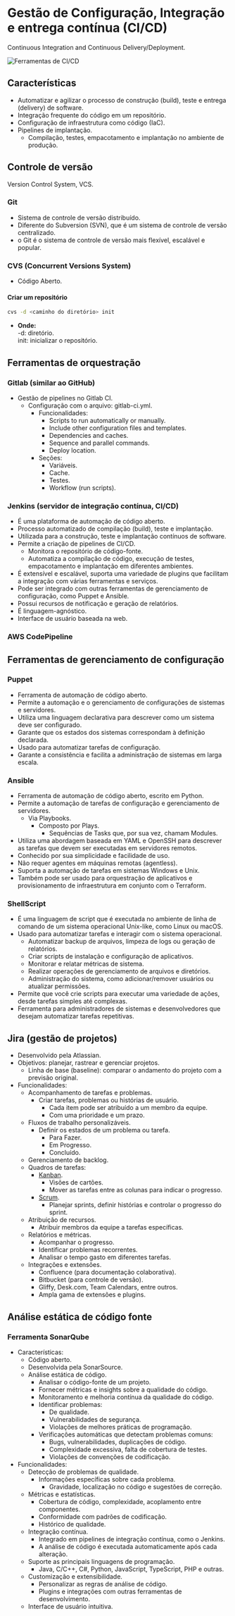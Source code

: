 # Gestão de Configuração, Integração e entrega contínua (CI/CD)

Continuous Integration and Continuous Delivery/Deployment.

![Ferramentas de CI/CD](/Imagens/CICD-Tools.png)

## Características

- Automatizar e agilizar o processo de construção (build), teste e entrega (delivery) de software.
- Integração frequente do código em um repositório.
- Configuração de infraestrutura como código (IaC).
- Pipelines de implantação.
  - Compilação, testes, empacotamento e implantação no ambiente de produção.

## Controle de versão

Version Control System, VCS.

### Git

- Sistema de controle de versão distribuído.
- Diferente do Subversion (SVN), que é um sistema de controle de versão centralizado.
- o Git é o sistema de controle de versão mais flexível, escalável e popular.

### CVS (Concurrent Versions System)

- Código Aberto.

#### Criar um repositório

```bash
cvs -d <caminho do diretório> init
```

- **Onde:**  
   -d: diretório.  
   init: inicializar o repositório.

## Ferramentas de orquestração

### Gitlab (similar ao GitHub)

- Gestão de pipelines no Gitlab CI.
  - Configuração com o arquivo: gitlab-ci.yml.
    - Funcionalidades:
      - Scripts to run automatically or manually.
      - Include other configuration files and templates.
      - Dependencies and caches.
      - Sequence and parallel commands.
      - Deploy location.
    - Seções:
      - Variáveis.
      - Cache.
      - Testes.
      - Workflow (run scripts).

### Jenkins (servidor de integração contínua, CI/CD)

- É uma plataforma de automação de código aberto.
- Processo automatizado de compilação (build), teste e implantação.
- Utilizada para a construção, teste e implantação contínuos de software.
- Permite a criação de pipelines de CI/CD.
  - Monitora o repositório de código-fonte.
  - Automatiza a compilação de código, execução de testes, empacotamento e implantação em diferentes ambientes.
- É extensível e escalável, suporta uma variedade de plugins que facilitam a integração com várias ferramentas e serviços.
- Pode ser integrado com outras ferramentas de gerenciamento de configuração, como Puppet e Ansible.
- Possui recursos de notificação e geração de relatórios.
- É linguagem-agnóstico.
- Interface de usuário baseada na web.

### AWS CodePipeline

## Ferramentas de gerenciamento de configuração

### Puppet

- Ferramenta de automação de código aberto.
- Permite a automação e o gerenciamento de configurações de sistemas e servidores.
- Utiliza uma linguagem declarativa para descrever como um sistema deve ser configurado.
- Garante que os estados dos sistemas correspondam à definição declarada.
- Usado para automatizar tarefas de configuração.
- Garante a consistência e facilita a administração de sistemas em larga escala.

### Ansible

- Ferramenta de automação de código aberto, escrito em Python.
- Permite a automação de tarefas de configuração e gerenciamento de servidores.
  - Via Playbooks.
    - Composto por Plays.
      - Sequências de Tasks que, por sua vez, chamam Modules.
- Utiliza uma abordagem baseada em YAML e OpenSSH para descrever as tarefas que devem ser executadas em servidores remotos.
- Conhecido por sua simplicidade e facilidade de uso.
- Não requer agentes em máquinas remotas (agentless).
- Suporta a automação de tarefas em sistemas Windows e Unix.
- Também pode ser usado para orquestração de aplicativos e provisionamento de infraestrutura em conjunto com o Terraform.

### ShellScript

- É uma linguagem de script que é executada no ambiente de linha de comando de um sistema operacional Unix-like, como Linux ou macOS.
- Usado para automatizar tarefas e interagir com o sistema operacional.
  - Automatizar backup de arquivos, limpeza de logs ou geração de relatórios.
  - Criar scripts de instalação e configuração de aplicativos.
  - Monitorar e relatar métricas de sistema.
  - Realizar operações de gerenciamento de arquivos e diretórios.
  - Administração do sistema, como adicionar/remover usuários ou atualizar permissões.
- Permite que você crie scripts para executar uma variedade de ações, desde tarefas simples até complexas.
- Ferramenta para administradores de sistemas e desenvolvedores que desejam automatizar tarefas repetitivas.

## Jira (gestão de projetos)

- Desenvolvido pela Atlassian.
- Objetivos: planejar, rastrear e gerenciar projetos.
  - Linha de base (baseline): comparar o andamento do projeto com a previsão original.
- Funcionalidades:
  - Acompanhamento de tarefas e problemas.
    - Criar tarefas, problemas ou histórias de usuário.
      - Cada item pode ser atribuído a um membro da equipe.
      - Com uma prioridade e um prazo.
  - Fluxos de trabalho personalizáveis.
    - Definir os estados de um problema ou tarefa.
      - Para Fazer.
      - Em Progresso.
      - Concluído.
  - Gerenciamento de backlog.
  - Quadros de tarefas:
    - [Kanban](</Tecnologia da Informação/Gestão e legislação/Metodologias/Agile Frameworks/Kanban.md>).
      - Visões de cartões.
      - Mover as tarefas entre as colunas para indicar o progresso.
    - [Scrum](</Tecnologia da Informação/Gestão e legislação/Metodologias/Agile Frameworks/Scrum.md>).
      - Planejar sprints, definir histórias e controlar o progresso do sprint.
  - Atribuição de recursos.
    - Atribuir membros da equipe a tarefas específicas.
  - Relatórios e métricas.
    - Acompanhar o progresso.
    - Identificar problemas recorrentes.
    - Analisar o tempo gasto em diferentes tarefas.
  - Integrações e extensões.
    - Confluence (para documentação colaborativa).
    - Bitbucket (para controle de versão).
    - Gliffy, Desk.com, Team Calendars, entre outros.
    - Ampla gama de extensões e plugins.

## Análise estática de código fonte

### Ferramenta SonarQube

- Características:
  - Código aberto.
  - Desenvolvida pela SonarSource.
  - Análise estática de código.
    - Analisar o código-fonte de um projeto.
    - Fornecer métricas e insights sobre a qualidade do código.
    - Monitoramento e melhoria contínua da qualidade do código.
    - Identificar problemas:
      - De qualidade.
      - Vulnerabilidades de segurança.
      - Violações de melhores práticas de programação.
    - Verificações automáticas que detectam problemas comuns:
      - Bugs, vulnerabilidades, duplicações de código.
      - Complexidade excessiva, falta de cobertura de testes.
      - Violações de convenções de codificação.
- Funcionalidades:
  - Detecção de problemas de qualidade.
    - Informações específicas sobre cada problema.
      - Gravidade, localização no código e sugestões de correção.
  - Métricas e estatísticas.
    - Cobertura de código, complexidade, acoplamento entre componentes.
    - Conformidade com padrões de codificação.
    - Histórico de qualidade.
  - Integração contínua.
    - Integrado em pipelines de integração contínua, como o Jenkins.
    - A análise de código é executada automaticamente após cada alteração.
  - Suporte as principais linguagens de programação.
    - Java, C/C++, C#, Python, JavaScript, TypeScript, PHP e outras.
  - Customização e extensibilidade.
    - Personalizar as regras de análise de código.
    - Plugins e integrações com outras ferramentas de desenvolvimento.
  - Interface de usuário intuitiva.
